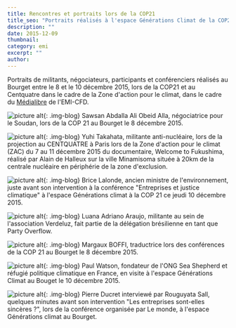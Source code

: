 ```yaml
---
title: Rencontres et portraits lors de la COP21
title_seo: "Portraits réalisés à l'espace Générations Climat de la COP21"
description: ""
date: 2015-12-09
thumbnail:
category: emi
excerpt: ""
author:
---
```


Portraits de militants, négociateurs, participants et conférenciers réalisés au Bourget entre le 8 et le 10 décembre 2015, lors de la COP21 et au Centquatre dans le cadre de la Zone d'action pour le climat, dans le cadre du [Médialibre](https://blogs.emi-cfd.coop/etatsdurgence/) de l'EMI-CFD.


![picture alt](/images/blog/portraits-cop21-01.jpg "Portrait lors de la COP21"){: .img-blog}
Sawsan Abdalla Ali Obeid Alla, négociatrice pour le Soudan, lors de la COP 21 au Bourget le 8 décembre 2015.


![picture alt](/images/blog/portraits-cop21-02.jpg "Portrait lors de la COP21"){: .img-blog}
Yuhi Takahata, militante anti-nucléaire, lors de la projection au CENTQUATRE à Paris lors de la Zone d'action pour le climat (ZAC) du 7 au 11 décembre 2015 du documentaire, Welcome to Fukushima, réalisé par Alain de Halleux sur la ville Minamisoma située à 20km de la centrale nucléaire en périphérie de la zone d'exclusion.


![picture alt](/images/blog/portraits-cop21-03.jpg "Portrait lors de la COP21"){: .img-blog}
Brice Lalonde, ancien ministre de l'environnement, juste avant son intervention à la conférence "Entreprises et justice climatique" à l'espace Générations climat à la COP 21 ce jeudi 10 décembre 2015.


![picture alt](/images/blog/portraits-cop21-04.jpg "Portrait lors de la COP21"){: .img-blog}
Luana Adriano Araujo, militante au sein de l'association Verdeluz, fait partie de la délégation brésilienne en tant que Party Overflow.


![picture alt](/images/blog/portraits-cop21-05.jpg "Portrait lors de la COP21"){: .img-blog}
Margaux BOFFI, traductrice lors des conférences de la COP 21 au Bourget le 8 décembre 2015.


![picture alt](/images/blog/portraits-cop21-06.jpg "Portrait lors de la COP21"){: .img-blog}
Paul Watson, fondateur de l'ONG Sea Shepherd et réfugié politique climatique en France, en visite à l'espace Générations Climat au Bouget le 10 décembre 2015.


![picture alt](/images/blog/portraits-cop21-07.jpg "Portrait lors de la COP21"){: .img-blog}
Pierre Ducret interviewé par Rouguyata Sall, quelques minutes avant son intervention "Les entreprises sont-elles sincères ?", lors de la conférence organisée par Le monde, à l'espace Générations climat au Bourget.

